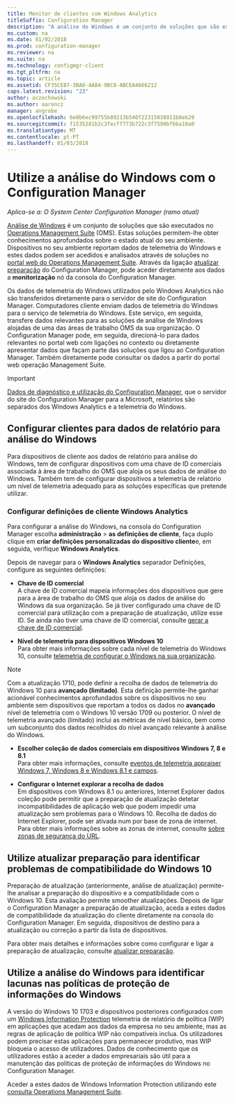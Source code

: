 ```yaml
---
title: Monitor de clientes com Windows Analytics
titleSuffix: Configuration Manager
description: "A análise do Windows é um conjunto de soluções que são executados no Operations Management Suite que lhe permitem que desenhar informações valiosas para o estado atual do seu ambiente, tirando partido os dados de telemetria do Windows são reportados pelos dispositivos no seu ambiente."
ms.custom: na
ms.date: 01/02/2018
ms.prod: configuration-manager
ms.reviewer: na
ms.suite: na
ms.technology: configmgr-client
ms.tgt_pltfrm: na
ms.topic: article
ms.assetid: CF35CE87-3BA8-4A84-9BC8-ABCEA4666212
caps.latest.revision: "23"
author: aczechowski
ms.author: aaroncz
manager: angrobe
ms.openlocfilehash: 6e0b6ec99755b89213b540f22315038911b8eb29
ms.sourcegitcommit: f1535281b2c3fecff773b722c3f7590bf6ba10a0
ms.translationtype: MT
ms.contentlocale: pt-PT
ms.lasthandoff: 01/03/2018
---
```

# <a name="use-windows-analytics-with-configuration-manager"></a>Utilize a análise do Windows com o Configuration Manager

*Aplica-se a: O System Center Configuration Manager (ramo atual)*

[Análise de Windows](https://www.microsoft.com/WindowsForBusiness/windows-analytics) é um conjunto de soluções que são executados no [Operations Management Suite](/azure/operations-management-suite/operations-management-suite-overview) (OMS). Estas soluções permitem-lhe obter conhecimentos aprofundados sobre o estado atual do seu ambiente. Dispositivos no seu ambiente reportam dados de telemetria do Windows e estes dados podem ser acedidos e analisados através de soluções no [portal web do Operations Management Suite](https://mms.microsoft.com). Através da ligação [atualizar preparação](/sccm/core/clients/manage/upgrade/upgrade-analytics) do Configuration Manager, pode aceder diretamente aos dados a **monitorização** nó da consola do Configuration Manager.

Os dados de telemetria do Windows utilizados pelo Windows Analytics não são transferidos diretamente para o servidor de site do Configuration Manager. Computadores cliente enviam dados de telemetria do Windows para o serviço de telemetria do Windows. Este serviço, em seguida, transfere dados relevantes para as soluções de análise de Windows alojadas de uma das áreas de trabalho OMS da sua organização. O Configuration Manager pode, em seguida, direcioná-lo para dados relevantes no portal web com ligações no contexto ou diretamente apresentar dados que façam parte das soluções que ligou ao Configuration Manager. Também diretamente pode consultar os dados a partir do portal web operação Management Suite.

>[!Important]
>[Dados de diagnóstico e utilização do Configuration Manager](../../plan-design/diagnostics/diagnostics-and-usage-data.md), que o servidor do site do Configuration Manager para a Microsoft, relatórios são separados dos Windows Analytics e a telemetria do Windows.

## <a name="configure-clients-to-report-data-to-windows-analytics"></a>Configurar clientes para dados de relatório para análise do Windows

Para dispositivos de cliente aos dados de relatório para análise do Windows, tem de configurar dispositivos com uma chave de ID comerciais associada à área de trabalho do OMS que aloja os seus dados de análise do Windows. Também tem de configurar dispositivos a telemetria de relatório um nível de telemetria adequado para as soluções específicas que pretende utilizar. 

### <a name="configure-windows-analytics-client-settings"></a>Configurar definições de cliente Windows Analytics
Para configurar a análise do Windows, na consola do Configuration Manager escolha **administração** > **as definições de cliente**, faça duplo clique em **criar definições personalizadas do dispositivo cliente**e, em seguida, verifique **Windows Analytics**.  

Depois de navegar para o **Windows Analytics** separador Definições, configure as seguintes definições:
  -  **Chave de ID comercial**  
A chave de ID comercial mapeia informações dos dispositivos que gere para a área de trabalho do OMS que aloja os dados de análise do Windows da sua organização. Se já tiver configurado uma chave de ID comercial para utilização com a preparação de atualização, utilize esse ID. Se ainda não tiver uma chave de ID comercial, consulte [gerar a chave de ID comercial]( https://technet.microsoft.com/itpro/windows/deploy/upgrade-readiness-get-started#generate-your-commercial-id-key).

  -  **Nível de telemetria para dispositivos Windows 10**   
Para obter mais informações sobre cada nível de telemetria do Windows 10, consulte [telemetria de configurar o Windows na sua organização](https://technet.microsoft.com/itpro/windows/manage/configure-windows-telemetry-in-your-organization#telemetry-levels).

   > [!Note]
   > Com a atualização 1710, pode definir a recolha de dados de telemetria do Windows 10 para **avançado (limitado)**. Esta definição permite-lhe ganhar acionável conhecimentos aprofundados sobre os dispositivos no seu ambiente sem dispositivos que reportam a todos os dados no **avançado** nível de telemetria com o Windows 10 versão 1709 ou posterior. O nível de telemetria avançado (limitado) inclui as métricas de nível básico, bem como um subconjunto dos dados recolhidos do nível avançado relevante à análise do Windows.


  -  **Escolher coleção de dados comerciais em dispositivos Windows 7, 8 e 8.1**   
Para obter mais informações, consulte [eventos de telemetria appraiser Windows 7, Windows 8 e Windows 8.1 e campos](https://go.microsoft.com/fwlink/?LinkID=822965).

  -  **Configurar o Internet explorar a recolha de dados**  
Em dispositivos com Windows 8.1 ou anteriores, Internet Explorer dados coleção pode permitir que a preparação de atualização detetar incompatibilidades de aplicação web que podem impedir uma atualização sem problemas para o Windows 10. Recolha de dados do Internet Explorer, pode ser ativada num por base de zona de internet. Para obter mais informações sobre as zonas de internet, consulte [sobre zonas de segurança do URL](https://msdn.microsoft.com/library/ms537183(v=vs.85).aspx).

## <a name="use-upgrade-readiness-to-identify-windows-10-compatibility-issues"></a>Utilize atualizar preparação para identificar problemas de compatibilidade do Windows 10

Preparação de atualização (anteriormente, análise de atualização) permite-lhe analisar a preparação do dispositivo e a compatibilidade com o Windows 10. Esta avaliação permite smoother atualizações. Depois de ligar o Configuration Manager a preparação de atualização, aceda a estes dados de compatibilidade da atualização do cliente diretamente na consola do Configuration Manager. Em seguida, dispositivos de destino para a atualização ou correção a partir da lista de dispositivos.

Para obter mais detalhes e informações sobre como configurar e ligar a preparação de atualização, consulte [atualizar preparação](../../clients/manage/upgrade/upgrade-analytics.md).

## <a name="use-windows-analytics-to-identify-gaps-in-windows-information-protection-policies"></a>Utilize a análise do Windows para identificar lacunas nas políticas de proteção de informações do Windows

A versão do Windows 10 1703 e dispositivos posteriores configurados com um [Windows Information Protection](https://docs.microsoft.com/en-us/windows/threat-protection/windows-information-protection/protect-enterprise-data-using-wip) telemetria de relatório de política (WIP) em aplicações que acedam aos dados da empresa no seu ambiente, mas as regras de aplicação de política WIP não compatíveis inclua. Os utilizadores podem precisar estas aplicações para permanecer produtivo, mas WIP bloqueia o acesso de utilizadores. Dados de conhecimento que os utilizadores estão a aceder a dados empresariais são útil para a manutenção das políticas de proteção de informações do Windows no Configuration Manager. 

Aceder a estes dados de Windows Information Protection utilizando este [consulta Operations Management Suite](https://go.microsoft.com/fwlink/?linkid=849952).